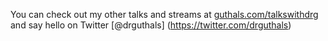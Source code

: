 You can check out my other talks and streams at [guthals.com/talkswithdrg](https://guthals.com/talkswithdrg) and say hello on Twitter [@drguthals]
(https://twitter.com/drguthals)
